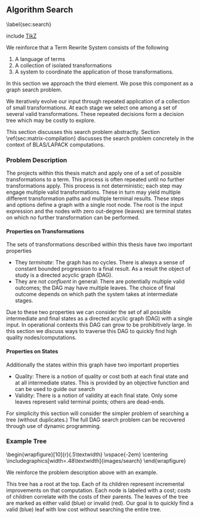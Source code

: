 Algorithm Search
----------------

\label{sec:search}

include [TikZ](tikz_search.md)

We reinforce that a Term Rewrite System consists of the following

1.  A language of terms
2.  A collection of isolated transformations
3.  A system to coordinate the application of those transformations.

In this section we approach the third element.  We pose this component as a graph search problem.

We iteratively evolve our input through repeated application of a collection of small transformations.  At each stage we select one among a set of several valid transformations.  These repeated decisions form a decision tree which may be costly to explore.  

This section discusses this search problem abstractly.  Section \ref{sec:matrix-compilation} discusses the search problem concretely in the context of BLAS/LAPACK computations.


### Problem Description

The projects within this thesis match and apply one of a set of possible transformations to a term.  This process is often repeated until no further transformations apply.  This process is not deterministic; each step may engage multiple valid transformations.  These in turn may yield multiple different transformation paths and multiple terminal results.  These steps and options define a graph with a single root node.  The root is the input expression and the nodes with zero out-degree (leaves) are terminal states on which no further transformation can be performed.

#### Properties on Transformations

The sets of transformations described within this thesis have two important properties

*   They *terminate*:  The graph has no cycles.  There is always a sense of constant bounded progression to a final result.  As a result the object of study is a directed acyclic graph (DAG).
*   They are not *confluent* in general:  There are potentially multiple valid outcomes; the DAG may have multiple leaves.  The choice of final outcome depends on which path the system takes at intermediate stages.

Due to these two properties we can consider the set of all possible intermediate and final states as a directed acyclic graph (DAG) with a single input.  In operational contexts this DAG can grow to be prohibitively large.  In this section we discuss ways to traverse this DAG to quickly find high quality nodes/computations.

#### Properties on States 

Additionally the states within this graph have two important properties

*   Quality:  There is a notion of quality or cost both at each final state and at all intermediate states.  This is provided by an objective function and can be used to guide our search
*   Validity:  There is a notion of validity at each final state.  Only some leaves represent valid terminal points; others are dead-ends.

For simplicity this section will consider the simpler problem of searching a tree (without duplicates.)  The full DAG search problem can be recovered through use of dynamic programming.


### Example Tree

\begin{wrapfigure}[10]{r}{.5\textwidth}
\vspace{-2em}
\centering
\includegraphics[width=.48\textwidth]{images/search}
\end{wrapfigure}

We reinforce the problem description above with an example.

This tree has a root at the top.  Each of its children represent incremental improvements on that computation.  Each node is labeled with a cost; costs of children correlate with the costs of their parents.  The leaves of the tree are marked as either valid (blue) or invalid (red).  Our goal is to quickly find a valid (blue) leaf with low cost without searching the entire tree.


